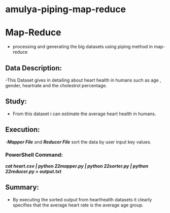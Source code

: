 # amulya-piping-map-reduce

# Map-Reduce
- processing and generating the big datasets using piping method in map-reduce

## Data Description:
-This Dataset gives in detailing about heart health in humans such as age , gender, heartrate and the cholestrol percentage.

## Study:
- From this dataset i can estimate the average heart health in humans.

## Execution:
-***Mapper File*** and ***Reducer File*** sort the data by user input key values.

### PowerShell Command:
***cat heart.csv | python 22mapper.py | python 22sorter.py | python 22reducer.py > output.txt***

## Summary:
- By executing the sorted output from hearthealth datasets it clearly specifies that the average heart rate is the average age group. 



